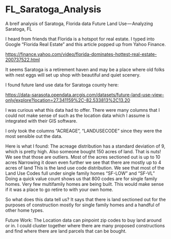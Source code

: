 # FL_Saratoga_Analysis
A breif analysis of Saratoga, Florida data
Future Land Use — Analyzing Saratoga, FL

I heard from friends that Florida is a hotspot for real estate. I typed into Google “Florida Real Estate” and this article popped up from Yahoo Finance.

https://finance.yahoo.com/video/florida-dominates-hottest-real-estate-200737522.html

It seems Saratoga is a retirement haven and may be a place where old folks with nest eggs will set up shop with beautiful and quiet scenery.

I found future land use data for Saratoga county here:

https://data-sarasota.opendata.arcgis.com/datasets/future-land-use-view-only/explore?location=27.341159%2C-82.533813%2C13.20

I was curious what this data had to offer. There were many columns that I could not make sense of such as the location data which I assume is integrated with their GIS software.

I only took the columns “ACREAGE”, “LANDUSECODE” since they were the most sensible out the data.

Here is what I found:
The acreage distribution has a standard deviation of 9, which is pretty high. Also someone bought 150 acres of land. That is nuts!
We see that those are outliers. Most of the acres sectioned out is up to 10 acres
Narrowing it down even further we see that there are mostly up to 4 acres of land
This is the land use code distribution. We see that most of the Land Use Codes full under single family homes “SF-LOW” and “SF-VL”
Doing a quick value count shows us that 800 codes are for single family homes. Very few multifamily homes are being built. This would make sense if it was a place to go retire to with your own home.

So what does this data tell us? It says that there is land sectioned out for the purposes of construction mostly for single family homes and a handful of other home types.

Future Work: The Location data can pinpoint zip codes to buy land around or in. I could cluster together where there are many proposed constructions and find where there are land parcels that can be bought.
